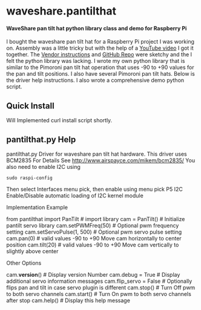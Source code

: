 # waveshare.pantilthat
#### WaveShare pan tilt hat python library class and demo for Raspberry Pi

I bought the waveshare pan tilt hat for a Raspberry Pi project I was working on.
Assembly was a little tricky but with the help of a [YouTube video](https://www.youtube.com/watch?v=4A7tJ0QH4L4) I got it together.
The [Vendor instructions]( https://www.waveshare.com/pan-tilt-hat.htm) and 
[GitHub Repo](https://github.com/waveshare/Pan-Tilt-HAT) were sketchy and the I felt the python library was lacking.
I wrote my own python library that is similar to the Pimoroni pan tilt hat operation that uses -90 to +90 values for the pan and tilt
positions. I also have several Pimoroni pan tilt hats. Below is the driver help instructions.
I also wrote a comprehensive demo python script.

## Quick Install

Will Implemented curl install script shortly.
  
 
## pantilthat.py Help
 
pantilthat.py Driver for waveshare pan tilt hat hardware.
This driver uses BCM2835 For Details See http://www.airspayce.com/mikem/bcm2835/
You also need to enable I2C using

    sudo raspi-config
    
Then select Interfaces menu pick, then enable using menu pick P5 I2C Enable/Disable automatic loading of I2C kernel module
    

Implementation Example

   from pantilthat import PanTilt # import library
   cam = PanTilt()     # Initialize pantilt servo library
   cam.setPWMFreq(50)  # Optional pwm frequency setting
   cam.setServoPulse(1, 500)  # Optional pwm servo pulse setting
   cam.pan(0)    # valid values -90 to +90 Move cam horizontally to center position
   cam.tilt(20)  # valid values -90 to +90 Move cam vertically to slightly above center

Other Options

   cam.__version__()   # Display version Number
   cam.debug = True  # Display additional servo information messages
   cam.flip_servo = False  # Optionally flips pan and tilt in case servo plugin is different
   cam.stop()   # Turn Off pwm to both servo channels
   cam.start()  # Turn On pwm to both servo channels after stop
   cam.help()   # Display this help message
